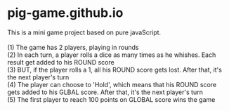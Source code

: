 # pig-game.github.io
This is a mini game project based on pure javaScript.<br>
<br>
(1) The game has 2 players, playing in rounds<br>
(2) In each turn, a player rolls a dice as many times as he whishes. Each result get added to his ROUND score<br>
(3) BUT, if the player rolls a 1, all his ROUND score gets lost. After that, it's the next player's turn<br>
(4) The player can choose to 'Hold', which means that his ROUND score gets added to his GLBAL score. After that, it's the next player's turn<br>
(5) The first player to reach 100 points on GLOBAL score wins the game<br>
